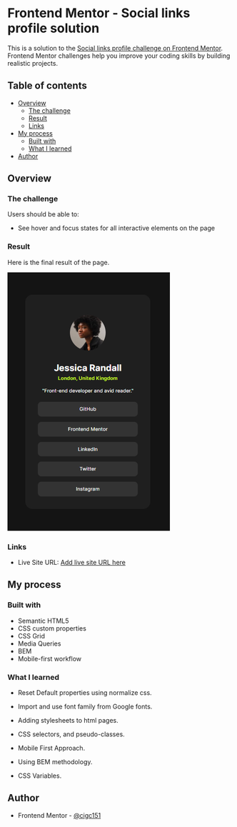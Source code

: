 # Frontend Mentor - Social links profile solution

This is a solution to the [Social links profile challenge on Frontend Mentor](https://www.frontendmentor.io/challenges/social-links-profile-UG32l9m6dQ). Frontend Mentor challenges help you improve your coding skills by building realistic projects.

## Table of contents

-   [Overview](#overview)
    -   [The challenge](#the-challenge)
    -   [Result](#result)
    -   [Links](#links)
-   [My process](#my-process)
    -   [Built with](#built-with)
    -   [What I learned](#what-i-learned)
-   [Author](#author)

## Overview

### The challenge

Users should be able to:

-   See hover and focus states for all interactive elements on the page

### Result

Here is the final result of the page.

![](result/result.PNG)

### Links

-   Live Site URL: [Add live site URL here](https://cigc151.github.io/frontend-mentor-social-links-profile/)

## My process

### Built with

-   Semantic HTML5
-   CSS custom properties
-   CSS Grid
-   Media Queries
-   BEM
-   Mobile-first workflow

### What I learned

-   Reset Default properties using normalize css.

-   Import and use font family from Google fonts.

-   Adding stylesheets to html pages.

-   CSS selectors, and pseudo-classes.

-   Mobile First Approach.

-   Using BEM methodology.

-   CSS Variables.

## Author

-   Frontend Mentor - [@cigc151](https://www.frontendmentor.io/profile/cigc151)
